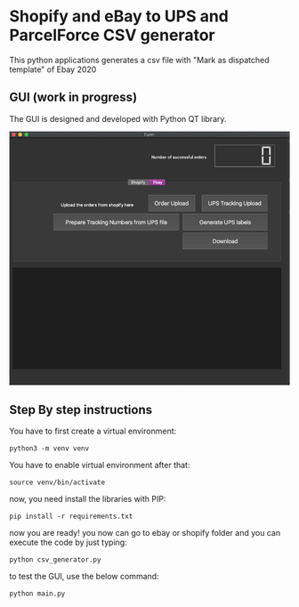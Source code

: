 # Shopify and eBay to UPS and ParcelForce CSV generator

This python applications generates a csv file with "Mark as dispatched template" of Ebay 2020

## GUI (work in progress)

The GUI is designed and developed with Python QT library.

![Image of GUI](./qt-design/ui.png)

## Step By step instructions

You have to first create a virtual environment:

```
python3 -m venv venv
```

You have to enable virtual environment after that:

```
source venv/bin/activate
```

now, you need install the libraries with PIP:

```
pip install -r requirements.txt
```

now you are ready! you now can go to ebay or shopify folder and you can execute the code by just typing:

```
python csv_generator.py
```

to test the GUI, use the below command:

```
python main.py
```
